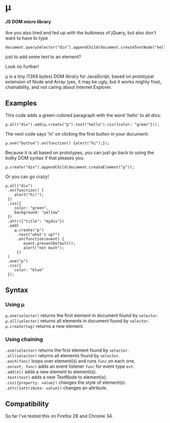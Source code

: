 # µ

#### JS DOM micro library

Are you also tired and fed up with the bulkiness of jQuery, but also don't want to have to type

    document.querySelector("div").appendChild(document.createTextNode("hello"));

just to add some text to an element?

Look no further!

µ is a tiny (1369 bytes) DOM library for JavaScript, based on prototypal extension of Node and Array (yes, it may be ugly, but it works mighty fine), chainability, and not caring about Internet Explorer.

## Examples

This code adds a green-colored paragraph with the word 'hello' to all divs:

    µ.all("div").add(µ.create("p").text("hello").css({color: "green"}));

The next code says 'hi' on clicking the first button in your document:

    µ.one("button").on(function() {alert("hi");});

Because it is all based on prototypes, you can just go back to using the bulky DOM syntax if that pleases you:

    µ.create("div").appendChild(document.createElement("p"));

Or you can go crazy!

    µ.all("div")
     .on(function() {
        alert("hi!");
     })
     .css({
        color: "green",
        background: "yellow"
     })
     .attr({"title": "mydiv"})
     .add(
        µ.create("p")
         .text("what's up?")
         .on(function(event) {
            event.preventDefault();
            alert("not much");
         })
     )
     .one("p")
     .css({
        color: "blue"
     });

## Syntax

### Using µ

`µ.one(selector)` returns the first element in document found by `selector`.  
`µ.all(selector)` returns all elements in document found by `selector`.  
`µ.create(tag)` returns a new element.

### Using chaining

`.one(selector)` returns the first element found by `selector`.  
`.all(selector)` returns all elements found by `selector`.  
`.each(func)` loops over element(s) and runs `func` on each one.  
`.on(evt, func)` adds an event listener `func` for event type `evt`.  
`.add(el)` adds a new element to element(s).  
`.text(text)` adds a new TextNode to element(s).  
`.css({property: value})` changes the style of element(s).  
`.attr({attribute: value})` changes an attribute.

## Compatibility

So far I've tested this on Firefox 28 and Chrome 34.